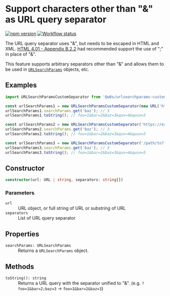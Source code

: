 # Support characters other than "&" as URL query separator

[![npm version](https://badge.fury.io/js/%40w0s%2Furlsearchparams-custom-separator.svg)](https://www.npmjs.com/package/@w0s/urlsearchparams-custom-separator)
[![Workflow status](https://github.com/SaekiTominaga/js-library/actions/workflows/urlsearchparams-custom-separator.yml/badge.svg)](https://github.com/SaekiTominaga/js-library/actions/workflows/urlsearchparams-custom-separator.yml)

The URL query separator uses "&", but needs to be escaped in HTML and XML. [HTML 4.01 - Appendix B.2.2](https://www.w3.org/TR/html4/appendix/notes.html#h-B.2.2) had recommended support the use of ";" in place of "&".

This feature supports arbitrary separators other than "&" and allows them to be used in [`URLSearchParams`](https://developer.mozilla.org/en-US/docs/Web/API/URLSearchParams) objects, etc.

## Examples

```JavaScript
import URLSearchParamsCustomSeparator from '@w0s/urlsearchparams-custom-separator';

const urlSearchParams1 = new URLSearchParamsCustomSeparator(new URL('https://example.com/path/to?foo=1&bar=2;baz=3;qux=4:quux=5'), [';', ':']);
urlSearchParams1.searchParams.get('baz'); // 3
urlSearchParams1.toString(); // foo=1&bar=2&baz=3&qux=4&quux=5

const urlSearchParams2 = new URLSearchParamsCustomSeparator('https://example.com/path/to?foo=1&bar=2;baz=3;qux=4:quux=5', [';', ':']);
urlSearchParams2.searchParams.get('baz'); // 3
urlSearchParams2.toString(); // foo=1&bar=2&baz=3&qux=4&quux=5

const urlSearchParams3 = new URLSearchParamsCustomSeparator('/path/to?foo=1&bar=2;baz=3;qux=4:quux=5', [';', ':']);
urlSearchParams3.searchParams.get('baz'); // 3
urlSearchParams3.toString(); // foo=1&bar=2&baz=3&qux=4&quux=5
```

## Constructor

```TypeScript
constructor(url: URL | string, separators: string[])
```

### Parameters

<dl>
<dt><code>url</code></dt>
<dd>URL object, or full string of URL or substring of URL</dd>
<dt><code>separators</code></dt>
<dd>List of URL query separator</dd>
</dl>

## Properties

<dl>
<dt><code>searchParams: URLSearchParams</code></dt>
<dd>Returns a <code>URLSearchParams</code> object.</dd>
</dl>

## Methods

<dl>
<dt><code>toString(): string</code></dt>
<dd>Returns a URL query with the separator unified to "&". (e.g. <code>?foo=1&bar=2;baz=3</code> → <code>foo=1&bar=2&baz=3</code>)</dd>
</dl>
